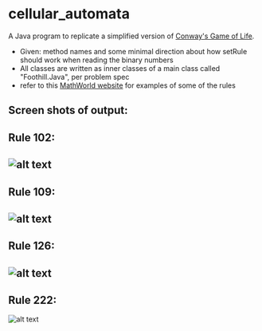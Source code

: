 # cellular_automata
A Java program to replicate a simplified version of [Conway's Game of Life](https://en.wikipedia.org/wiki/Conway%27s_Game_of_Life "Conway's Game of Life").

* Given: method names and some minimal direction about how setRule should work when reading the binary numbers
* All classes are written as inner classes of a main class called "Foothill.Java", per problem spec
* refer to this [MathWorld website](http://mathworld.wolfram.com/ElementaryCellularAutomaton.html "Example of Rules") for examples of some of the rules

Screen shots of output:
---

## Rule 102:

![alt text](http://res.cloudinary.com/ashley-king/image/upload/v1494534205/rule102_dbh8cn.png "Rule 102")
---

## Rule 109:

![alt text](http://res.cloudinary.com/ashley-king/image/upload/v1494534581/rule109_why1hb.png "Rule 109")
---

## Rule 126:

![alt text](http://res.cloudinary.com/ashley-king/image/upload/v1494534225/rule126_llvzm4.png "Rule 126")
---

## Rule 222:

![alt text](http://res.cloudinary.com/ashley-king/image/upload/v1494534207/rule222_ixsdxu.png "Rule 222")


